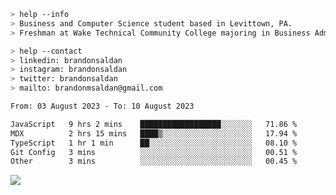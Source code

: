 ````bash
> help --info
> Business and Computer Science student based in Levittown, PA.
> Freshman at Wake Technical Community College majoring in Business Administration.
````

````bash
> help --contact
> linkedin: brandonsaldan
> instagram: brandonsaldan
> twitter: brandonsaldan
> mailto: brandonmsaldan@gmail.com
````

<!--START_SECTION:waka-->

```txt
From: 03 August 2023 - To: 10 August 2023

JavaScript   9 hrs 2 mins    ██████████████████░░░░░░░   71.86 %
MDX          2 hrs 15 mins   ████▒░░░░░░░░░░░░░░░░░░░░   17.94 %
TypeScript   1 hr 1 min      ██░░░░░░░░░░░░░░░░░░░░░░░   08.10 %
Git Config   3 mins          ░░░░░░░░░░░░░░░░░░░░░░░░░   00.51 %
Other        3 mins          ░░░░░░░░░░░░░░░░░░░░░░░░░   00.45 %
```

<!--END_SECTION:waka-->

![](https://komarev.com/ghpvc/?username=brandonsaldan&color=6A8AFF)
